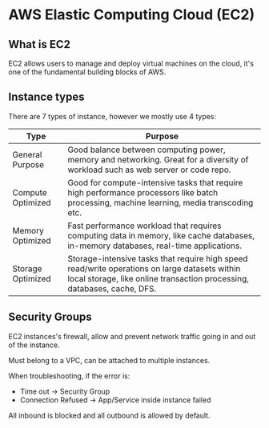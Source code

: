 AWS Elastic Computing Cloud (EC2)
====

## What is EC2
EC2 allows users to manage and deploy virtual machines on the cloud, it's one of the fundamental building blocks of AWS.

## Instance types
There are 7 types of instance, however we mostly use 4 types:

| Type | Purpose|
|------|--------|
| General Purpose | Good balance between computing power, memory and networking. Great for a diversity of workload such as web server or code repo.|
| Compute Optimized | Good for compute-intensive tasks that require high performance processors like batch processing, machine learning, media transcoding etc.|
| Memory Optimized | Fast performance workload that requires computing data in memory, like cache databases, in-memory databases, real-time applications.|
| Storage Optimized | Storage-intensive tasks that require high speed read/write operations on large datasets within local storage, like online transaction processing, databases, cache, DFS.|

## Security Groups
EC2 instances's firewall, allow and prevent network traffic going in and out of the instance. 

Must belong to a VPC, can be attached to multiple instances.

When troubleshooting, if the error is:
+ Time out → Security Group
+ Connection Refused → App/Service inside instance failed

All inbound is blocked and all outbound is allowed by default.